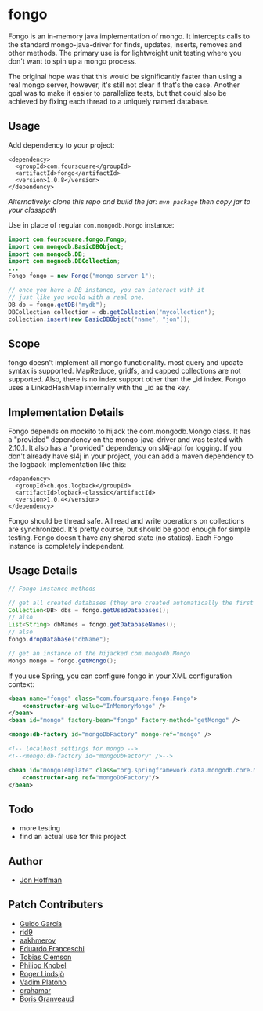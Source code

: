 # fongo

Fongo is an in-memory java implementation of mongo.  It intercepts calls to the standard mongo-java-driver for 
finds, updates, inserts, removes and other methods.  The primary use is for lightweight unit testing where you
don't want to spin up a mongo process.

The original hope was that this would be significantly faster than using a real mongo server, however, it's still not clear if that's the case.  Another goal was to make it easier to parallelize tests, but that could also be achieved
by fixing each thread to a uniquely named database.

## Usage
Add dependency to your project:

```
<dependency>
  <groupId>com.foursquare</groupId>
  <artifactId>fongo</artifactId>
  <version>1.0.8</version>
</dependency>
```

*Alternatively: clone this repo and build the jar: `mvn package` then copy jar to your classpath*

Use in place of regular `com.mongodb.Mongo` instance:

```java
import com.foursquare.fongo.Fongo;
import com.mongodb.BasicDBObject;
import com.mongodb.DB;
import com.mognodb.DBCollection;
...
Fongo fongo = new Fongo("mongo server 1");

// once you have a DB instance, you can interact with it
// just like you would with a real one.
DB db = fongo.getDB("mydb");
DBCollection collection = db.getCollection("mycollection");
collection.insert(new BasicDBObject("name", "jon"));
```

## Scope

fongo doesn't implement all mongo functionality. most query and update syntax is supported.  MapReduce,
gridfs, and capped collections are not supported.  Also, there is no index support other than the \_id index.
Fongo uses a LinkedHashMap internally with the \_id as the key.

## Implementation Details

Fongo depends on mockito to hijack the com.mongodb.Mongo class.  It has a "provided" dependency on the mongo-java-driver and was tested with 2.10.1.
It also has a "provided" dependency on sl4j-api for logging.  If you don't already have sl4j in your project, you can add a maven dependency to the logback implementation like this:

```
<dependency> 
  <groupId>ch.qos.logback</groupId>
  <artifactId>logback-classic</artifactId>
  <version>1.0.4</version>
</dependency>
```

Fongo should be thread safe. All read and write operations on collections are synchronized.  It's pretty course, but
should be good enough for simple testing.  Fongo doesn't have any shared state (no statics).  Each Fongo instance is completely independent.

## Usage Details

```java
// Fongo instance methods

// get all created databases (they are created automatically the first time requested)
Collection<DB> dbs = fongo.getUsedDatabases();
// also
List<String> dbNames = fongo.getDatabaseNames();
// also
fongo.dropDatabase("dbName");

// get an instance of the hijacked com.mongodb.Mongo
Mongo mongo = fongo.getMongo();
```
If you use Spring, you can configure fongo in your XML configuration context:

```xml
<bean name="fongo" class="com.foursquare.fongo.Fongo">
    <constructor-arg value="InMemoryMongo" />
</bean>
<bean id="mongo" factory-bean="fongo" factory-method="getMongo" />

<mongo:db-factory id="mongoDbFactory" mongo-ref="mongo" />

<!-- localhost settings for mongo -->
<!--<mongo:db-factory id="mongoDbFactory" />-->

<bean id="mongoTemplate" class="org.springframework.data.mongodb.core.MongoTemplate">
    <constructor-arg ref="mongoDbFactory"/>
</bean>
```

## Todo

* more testing
* find an actual use for this project

## Author
* [Jon Hoffman](https://github.com/hoffrocket)

## Patch Contributers
* [Guido García](https://github.com/palmerabollo)
* [rid9](https://github.com/rid9)
* [aakhmerov](https://github.com/aakhmerov)
* [Eduardo Franceschi](https://github.com/efranceschi)
* [Tobias Clemson](https://github.com/tobyclemson)
* [Philipp Knobel](https://github.com/philnate)
* [Roger Lindsjö](https://github.com/rlindsjo)
* [Vadim Platono](https://github.com/dm3)
* [grahamar](https://github.com/grahamar)
* [Boris Granveaud](https://github.com/bgranvea)
